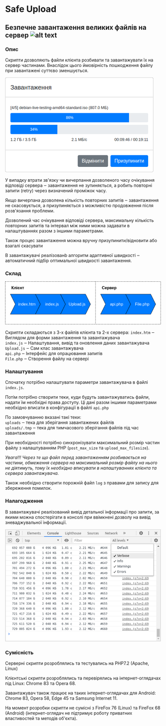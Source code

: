 
# Safe Upload
## Безпечне завантаження великих файлів на сервер ![alt text](favicon.ico)
### Опис
Скрипти дозволяють файли клієнта розбивати та завантажувати їх на сервер частинами.
Внаслідок цього ймовірність пошкодження файлу при завантажені суттєво зменшується.

![alt text](window.png)

У випадку втрати зв'язку чи вичерпання дозволеного часу очікування відповіді сервера ‒ завантаження не зупиняється, а робить повторні запити (retry) через визначений проміжок часу.

Якщо вичерпана дозволена кількість повторних запитів ‒ завантаження не скасовується, а призупиняється з можливістю продовження після розв'язання проблеми.

Дозволений час очікування відповіді сервера, максимальну кількість повторних запитів та інтервал між ними можна задавати в налаштуваннях разом з іншими параметрами.

Також процес завантаження можна вручну призупинити/відновити або взагалі скасувати

В завантажувачі реалізованb алгоритм адаптивної швидкості ‒ автоматичний підбір оптимальної швидкості завантаження.

### Склад

![alt text](schema.png)

Скрипти складаються з 3-х файлів клієнта та 2-х сервера:
`index.htm` ‒ Виглядом для форми завантаження та завантажувача \
`index.js` ‒ Налаштування, вивід та оновлення даних завантажувача \
`Upload.js` ‒ Сам клас завантажувача \
`api.php` ‒ Інтерфейс для опрацювання запитів \
`File.php` ‒ Створення файлу на сервері

### Налаштування

Спочатку потрібно налаштувати параметри завантажувача в файлі `index.js`.

Потім потрібно створити теки, куди будуть завантажуватись файли, надати їм необхідні права доступу.
Ці дані разом іншими параметрами необхідно вписати в конфігурації в файлі `api.php`

По замовчуванню вказані такі теки: \
`uploads` ‒ тека для зберігання завантажених файлів \
`uploads/.tmp` ‒ тека для тимчасового зберігання файлів під час завантаження

При необхідності потрібно синхронізувати максимальний розмір частин файлу з налаштуванням PHP (`post_max_size` та `upload_max_filesize`).

_Увага!!! Через те що файл перед завантаженням розбивається на частини, обмеження сервера на максимальний розмір файлу на нього не діятимуть, тому їх необхідно вписувати в налаштуваннях клієнта та сервера завантажувача._

Також необхідно створити порожній файл `log` з правами для запису для збереження помилок.

### Налагодження

В завантажувачі реалізований вивід детальної інформації про запити, за якими можна спостерігати в консолі при ввімкнені дозволу на вивід зневаджувальної інформації.

![alt text](debug.png)


### Сумісність

Серверні скрипти розроблялись та тестувались на PHP7.2 (Apache, Linux)

Клієнтські скрипти розроблялись та перевірялись на інтернет-оглядачах під Linux: Chrome 83 та Opera 68.

Завантажувач також працює на таких інтернет-оглядачах для Android: Chrome 83, Opera 58, Edge 45 та Samsung Internet 11.

На момент розробки скрипти не сумісні з FireFox 76 (Linux) та FireFox 68 (Android) (інтернет-оглядач не підтримує роботу приватних властивостей та методів об'єкта).

